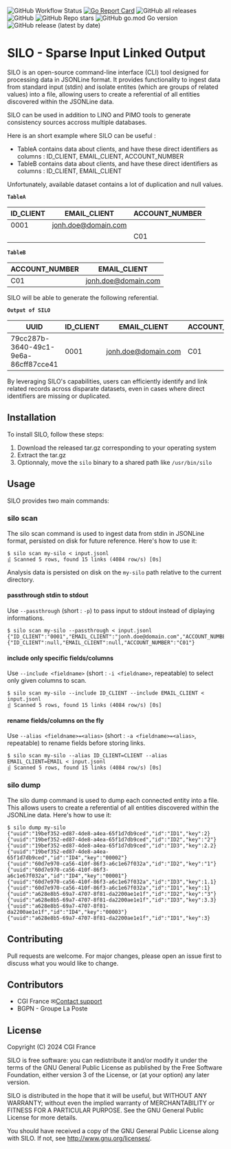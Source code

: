 ![GitHub Workflow Status](https://img.shields.io/github/actions/workflow/status/CGI-FR/SILO/ci.yml?branch=main)
[![Go Report Card](https://goreportcard.com/badge/github.com/cgi-fr/silo)](https://goreportcard.com/report/github.com/cgi-fr/silo)
![GitHub all releases](https://img.shields.io/github/downloads/CGI-FR/SILO/total)
![GitHub](https://img.shields.io/github/license/CGI-FR/SILO)
![GitHub Repo stars](https://img.shields.io/github/stars/CGI-FR/SILO)
![GitHub go.mod Go version](https://img.shields.io/github/go-mod/go-version/CGI-FR/SILO)
![GitHub release (latest by date)](https://img.shields.io/github/v/release/CGI-FR/SILO)

# SILO - Sparse Input Linked Output

SILO is an open-source command-line interface (CLI) tool designed for processing data in JSONLine format. It provides functionality to ingest data from standard input (stdin) and isolate entites (which are groups of related values) into a file, allowing users to create a referential of all entities discovered within the JSONLine data.

SILO can be used in addition to LINO and PIMO tools to generate consistency sources accross multiple databases.

Here is an short example where SILO can be useful :

- TableA contains data about clients, and have these direct identifiers as columns : ID_CLIENT, EMAIL_CLIENT, ACCOUNT_NUMBER
- TableB contains data about clients, and have these direct identifiers as columns : ID_CLIENT, EMAIL_CLIENT

Unfortunately, available dataset contains a lot of duplication and null values.

**`TableA`**

| ID_CLIENT | EMAIL_CLIENT        | ACCOUNT_NUMBER |
| --------- | ------------------- | -------------- |
| 0001      | jonh.doe@domain.com |                |
|           |                     | C01            |

**`TableB`**

| ACCOUNT_NUMBER | EMAIL_CLIENT        |
| -------------- | ------------------- |
| C01            | jonh.doe@domain.com |

SILO will be able to generate the following referential.

**`Output of SILO`**

| UUID                                 | ID_CLIENT | EMAIL_CLIENT        | ACCOUNT_NUMBER |
| ------------------------------------ | --------- | ------------------- | -------------- |
| 79cc287b-3640-49c1-9e6a-86cff87cce41 | 0001      | jonh.doe@domain.com | C01            |

By leveraging SILO's capabilities, users can efficiently identify and link related records across disparate datasets, even in cases where direct identifiers are missing or duplicated.

## Installation

To install SILO, follow these steps:

1. Download the released tar.gz corresponding to your operating system
2. Extract the tar.gz
3. Optionnaly, move the `silo` binary to a shared path like `/usr/bin/silo`

## Usage

SILO provides two main commands:

### silo scan

The silo scan command is used to ingest data from stdin in JSONLine format, persisted on disk for future reference. Here's how to use it:

```console
$ silo scan my-silo < input.jsonl
⣾ Scanned 5 rows, found 15 links (4084 row/s) [0s]
```

Analysis data is persisted on disk on the `my-silo` path relative to the current directory.

#### passthrough stdin to stdout

Use `--passthrough` (short : `-p`) to pass input to stdout instead of diplaying informations.

```console
$ silo scan my-silo --passthrough < input.jsonl
{"ID_CLIENT":"0001","EMAIL_CLIENT":"jonh.doe@domain.com","ACCOUNT_NUMBER":null}
{"ID_CLIENT":null,"EMAIL_CLIENT":null,"ACCOUNT_NUMBER":"C01"}
```

#### include only specific fields/columns

Use `--include <fieldname>` (short : `-i <fieldname>`, repeatable) to select only given columns to scan.

```console
$ silo scan my-silo --include ID_CLIENT --include EMAIL_CLIENT < input.jsonl
⣾ Scanned 5 rows, found 15 links (4084 row/s) [0s]
```

#### rename fields/columns on the fly

Use `--alias <fieldname>=<alias>` (short : `-a <fieldname>=<alias>`, repeatable) to rename fields before storing links.

```console
$ silo scan my-silo --alias ID_CLIENT=CLIENT --alias EMAIL_CLIENT=EMAIL < input.jsonl
⣾ Scanned 5 rows, found 15 links (4084 row/s) [0s]
```

### silo dump

The silo dump command is used to dump each connected entity into a file. This allows users to create a referential of all entities discovered within the JSONLine data. Here's how to use it:

```console
$ silo dump my-silo
{"uuid":"19bef352-ed87-4de8-a4ea-65f1d7db9ced","id":"ID1","key":2}
{"uuid":"19bef352-ed87-4de8-a4ea-65f1d7db9ced","id":"ID2","key":"2"}
{"uuid":"19bef352-ed87-4de8-a4ea-65f1d7db9ced","id":"ID3","key":2.2}
{"uuid":"19bef352-ed87-4de8-a4ea-65f1d7db9ced","id":"ID4","key":"00002"}
{"uuid":"60d7e970-ca56-410f-86f3-a6c1e67f032a","id":"ID2","key":"1"}
{"uuid":"60d7e970-ca56-410f-86f3-a6c1e67f032a","id":"ID4","key":"00001"}
{"uuid":"60d7e970-ca56-410f-86f3-a6c1e67f032a","id":"ID3","key":1.1}
{"uuid":"60d7e970-ca56-410f-86f3-a6c1e67f032a","id":"ID1","key":1}
{"uuid":"a628e8b5-69a7-4707-8f81-da2200ae1e1f","id":"ID2","key":"3"}
{"uuid":"a628e8b5-69a7-4707-8f81-da2200ae1e1f","id":"ID3","key":3.3}
{"uuid":"a628e8b5-69a7-4707-8f81-da2200ae1e1f","id":"ID4","key":"00003"}
{"uuid":"a628e8b5-69a7-4707-8f81-da2200ae1e1f","id":"ID1","key":3}
```

## Contributing

Pull requests are welcome. For major changes, please open an issue first to discuss what you would like to change.

## Contributors

* CGI France ✉[Contact support](mailto:LINO.fr@cgi.com)
* BGPN - Groupe La Poste

## License

Copyright (C) 2024 CGI France

SILO is free software: you can redistribute it and/or modify
it under the terms of the GNU General Public License as published by
the Free Software Foundation, either version 3 of the License, or
(at your option) any later version.

SILO is distributed in the hope that it will be useful,
but WITHOUT ANY WARRANTY; without even the implied warranty of
MERCHANTABILITY or FITNESS FOR A PARTICULAR PURPOSE.  See the
GNU General Public License for more details.

You should have received a copy of the GNU General Public License
 along with SILO.  If not, see <http://www.gnu.org/licenses/>.
